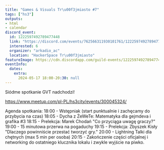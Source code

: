```yaml
---
title: "Games & Visuals Tr\u00f3jmiasto #7"
tags: ["hs3"]
outputs:
- html
- calendar
discord_event:
  id: 1222597492789477448
  link: "https://discord.com/events/762566311930101761/1222597492789477448"
  interested: 6
  organizer: "arkadio_ac"
  location: "HackerSpace Tr\u00f3jmiasto"
featureImage: https://cdn.discordapp.com/guild-events/1222597492789477448/4305dce5ad9b6de3ddb4289384dad863.png?size=1024
eventInfo:
  dates:
    extra:
      2024-05-17 18:00-20:30: null
---
```

Siódme spotkanie GVT nadchodzi!

https://www.meetup.com/pl-PL/hs3city/events/300045324/

Agenda spotkania:
18:00 - Wstępniak (start punktualnie i zachęcamy do przybycia na czas)
18:05 - Dycha z ŻeWeTe: Matematyka dla gejmdeva i grafika #3
18:15 - Prelekcja: Marek Chodań "Co przyciąga uwagę graczy?"
19:00 - 15 minutowa przerwa na pogaduchy
19:15 - Prelekcja: Zbyszek Kisły "Dlaczego powinniście przestać tworzyć gry."
20:00 - Lightning Talki dla chętnych (max 5 min per osoba)
20:15 - Zakończenie części oficjalnej i networking do ostatniego klucznika lokalu i zwykle wyjście na piwko.
